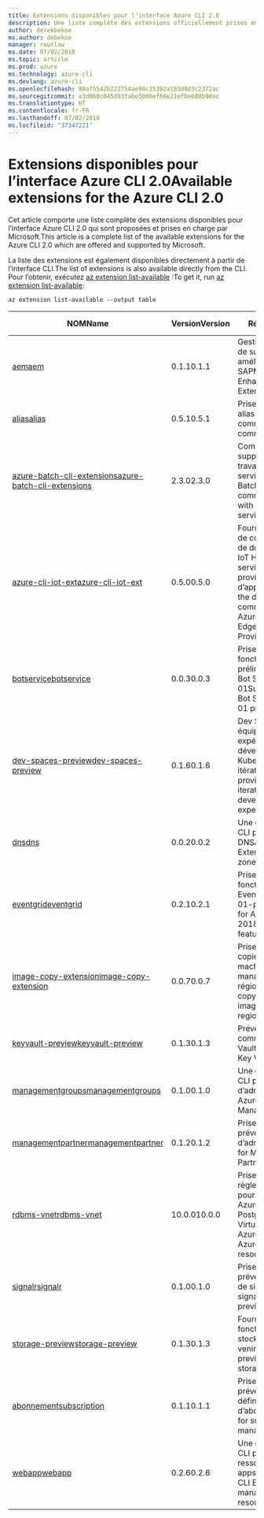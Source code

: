 ```yaml
---
title: Extensions disponibles pour l’interface Azure CLI 2.0
description: Une liste complète des extensions officiellement prises en charge pour l’interface Azure CLI 2.0
author: derekbekoe
ms.author: debekoe
manager: routlaw
ms.date: 07/02/2018
ms.topic: article
ms.prod: azure
ms.technology: azure-cli
ms.devlang: azure-cli
ms.openlocfilehash: 80af5542b222754ae94c35392a183d8d3c2372ac
ms.sourcegitcommit: e3d060c045d93fabe5000ef66e21efbe680b9dac
ms.translationtype: HT
ms.contentlocale: fr-FR
ms.lasthandoff: 07/02/2018
ms.locfileid: "37347221"
---
```

# <a name="available-extensions-for-the-azure-cli-20"></a><span data-ttu-id="61f2b-103">Extensions disponibles pour l’interface Azure CLI 2.0</span><span class="sxs-lookup"><span data-stu-id="61f2b-103">Available extensions for the Azure CLI 2.0</span></span>

<span data-ttu-id="61f2b-104">Cet article comporte une liste complète des extensions disponibles pour l’interface Azure CLI 2.0 qui sont proposées et prises en charge par Microsoft.</span><span class="sxs-lookup"><span data-stu-id="61f2b-104">This article is a complete list of the available extensions for the Azure CLI 2.0 which are offered and supported by Microsoft.</span></span>

<span data-ttu-id="61f2b-105">La liste des extensions est également disponibles directement à partir de l’interface CLI.</span><span class="sxs-lookup"><span data-stu-id="61f2b-105">The list of extensions is also available directly from the CLI.</span></span> <span data-ttu-id="61f2b-106">Pour l’obtenir, exécutez [az extension list-available](/cli/azure/extension?view=azure-cli-latest#az-extension-list-available) :</span><span class="sxs-lookup"><span data-stu-id="61f2b-106">To get it, run [az extension list-available](/cli/azure/extension?view=azure-cli-latest#az-extension-list-available):</span></span>

```azurecli
az extension list-available --output table
```

| <span data-ttu-id="61f2b-107">NOM</span><span class="sxs-lookup"><span data-stu-id="61f2b-107">Name</span></span> | <span data-ttu-id="61f2b-108">Version</span><span class="sxs-lookup"><span data-stu-id="61f2b-108">Version</span></span> | <span data-ttu-id="61f2b-109">Résumé</span><span class="sxs-lookup"><span data-stu-id="61f2b-109">Summary</span></span> | <span data-ttu-id="61f2b-110">VERSION PRÉLIMINAIRE</span><span class="sxs-lookup"><span data-stu-id="61f2b-110">Preview</span></span> |
|------|---------|---------|---------|
| [<span data-ttu-id="61f2b-111">aem</span><span class="sxs-lookup"><span data-stu-id="61f2b-111">aem</span></span>](https://github.com/Azure/azure-cli-extensions) | <span data-ttu-id="61f2b-112">0.1.1</span><span class="sxs-lookup"><span data-stu-id="61f2b-112">0.1.1</span></span> | <span data-ttu-id="61f2b-113">Gestion des extensions de surveillance Azure améliorée pour SAP</span><span class="sxs-lookup"><span data-stu-id="61f2b-113">Manage Azure Enhanced Monitoring Extensions for SAP</span></span> |  |
| [<span data-ttu-id="61f2b-114">alias</span><span class="sxs-lookup"><span data-stu-id="61f2b-114">alias</span></span>](https://github.com/Azure/azure-cli-extensions) | <span data-ttu-id="61f2b-115">0.5.1</span><span class="sxs-lookup"><span data-stu-id="61f2b-115">0.5.1</span></span> | <span data-ttu-id="61f2b-116">Prise en charge des alias de commande</span><span class="sxs-lookup"><span data-stu-id="61f2b-116">Support for command aliases</span></span> | <span data-ttu-id="61f2b-117">OUI</span><span class="sxs-lookup"><span data-stu-id="61f2b-117">Yes</span></span> |
| [<span data-ttu-id="61f2b-118">azure-batch-cli-extensions</span><span class="sxs-lookup"><span data-stu-id="61f2b-118">azure-batch-cli-extensions</span></span>](https://github.com/Azure/azure-batch-cli-extensions) | <span data-ttu-id="61f2b-119">2.3.0</span><span class="sxs-lookup"><span data-stu-id="61f2b-119">2.3.0</span></span> | <span data-ttu-id="61f2b-120">Commandes supplémentaires pour travailler avec le service Azure Batch</span><span class="sxs-lookup"><span data-stu-id="61f2b-120">Additional commands for working with Azure Batch service</span></span> |  |
| [<span data-ttu-id="61f2b-121">azure-cli-iot-ext</span><span class="sxs-lookup"><span data-stu-id="61f2b-121">azure-cli-iot-ext</span></span>](https://github.com/azure/azure-iot-cli-extension) | <span data-ttu-id="61f2b-122">0.5.0</span><span class="sxs-lookup"><span data-stu-id="61f2b-122">0.5.0</span></span> | <span data-ttu-id="61f2b-123">Fourniture de la couche de commandes du plan de données pour Azure IoT Hub, IoT Edge et le service de provisionnement d’appareils IoT</span><span class="sxs-lookup"><span data-stu-id="61f2b-123">Provides the data plane command layer for Azure IoT Hub, IoT Edge and IoT Device Provisioning Service</span></span> |  |
| [<span data-ttu-id="61f2b-124">botservice</span><span class="sxs-lookup"><span data-stu-id="61f2b-124">botservice</span></span>](https://github.com/Azure/azure-cli-extensions) | <span data-ttu-id="61f2b-125">0.0.3</span><span class="sxs-lookup"><span data-stu-id="61f2b-125">0.0.3</span></span> | <span data-ttu-id="61f2b-126">Prise en charge des fonctionnalités préliminaires de Azure Bot Service 2017-12-01</span><span class="sxs-lookup"><span data-stu-id="61f2b-126">Support for Azure Bot Service 2017-12-01 preview features</span></span> | <span data-ttu-id="61f2b-127">OUI</span><span class="sxs-lookup"><span data-stu-id="61f2b-127">Yes</span></span> |
| [<span data-ttu-id="61f2b-128">dev-spaces-preview</span><span class="sxs-lookup"><span data-stu-id="61f2b-128">dev-spaces-preview</span></span>](https://github.com/Azure/azure-cli-extensions) | <span data-ttu-id="61f2b-129">0.1.6</span><span class="sxs-lookup"><span data-stu-id="61f2b-129">0.1.6</span></span> | <span data-ttu-id="61f2b-130">Dev Spaces offre aux équipes une expérience de développement Kubernetes rapide et itérative.</span><span class="sxs-lookup"><span data-stu-id="61f2b-130">Dev Spaces provides a rapid, iterative Kubernetes development experience for teams.</span></span> | <span data-ttu-id="61f2b-131">OUI</span><span class="sxs-lookup"><span data-stu-id="61f2b-131">Yes</span></span> |
| [<span data-ttu-id="61f2b-132">dns</span><span class="sxs-lookup"><span data-stu-id="61f2b-132">dns</span></span>](https://github.com/Azure/azure-cli-extensions) | <span data-ttu-id="61f2b-133">0.0.2</span><span class="sxs-lookup"><span data-stu-id="61f2b-133">0.0.2</span></span> | <span data-ttu-id="61f2b-134">Une extension Azure CLI pour les zones DNS</span><span class="sxs-lookup"><span data-stu-id="61f2b-134">An Azure CLI Extension for DNS zones</span></span> |  |
| [<span data-ttu-id="61f2b-135">eventgrid</span><span class="sxs-lookup"><span data-stu-id="61f2b-135">eventgrid</span></span>](https://github.com/Azure/azure-cli-extensions) | <span data-ttu-id="61f2b-136">0.2.1</span><span class="sxs-lookup"><span data-stu-id="61f2b-136">0.2.1</span></span> | <span data-ttu-id="61f2b-137">Prise en charge des fonctionnalités d’Azure EventGrid 2018-05-01-préversion</span><span class="sxs-lookup"><span data-stu-id="61f2b-137">Support for Azure EventGrid 2018-05-01-preview features</span></span> | <span data-ttu-id="61f2b-138">OUI</span><span class="sxs-lookup"><span data-stu-id="61f2b-138">Yes</span></span> |
| [<span data-ttu-id="61f2b-139">image-copy-extension</span><span class="sxs-lookup"><span data-stu-id="61f2b-139">image-copy-extension</span></span>](https://github.com/Azure/azure-cli-extensions) | <span data-ttu-id="61f2b-140">0.0.7</span><span class="sxs-lookup"><span data-stu-id="61f2b-140">0.0.7</span></span> | <span data-ttu-id="61f2b-141">Prise en charge de la copie d’images de machines virtuelles managées entre régions</span><span class="sxs-lookup"><span data-stu-id="61f2b-141">Support for copying managed vm images between regions</span></span> |  |
| [<span data-ttu-id="61f2b-142">keyvault-preview</span><span class="sxs-lookup"><span data-stu-id="61f2b-142">keyvault-preview</span></span>](https://github.com/Azure/azure-keyvault-cli-extension) | <span data-ttu-id="61f2b-143">0.1.3</span><span class="sxs-lookup"><span data-stu-id="61f2b-143">0.1.3</span></span> | <span data-ttu-id="61f2b-144">Préversion des commandes Azure Key Vault.</span><span class="sxs-lookup"><span data-stu-id="61f2b-144">Preview Azure Key Vault commands.</span></span> | <span data-ttu-id="61f2b-145">OUI</span><span class="sxs-lookup"><span data-stu-id="61f2b-145">Yes</span></span> |
| [<span data-ttu-id="61f2b-146">managementgroups</span><span class="sxs-lookup"><span data-stu-id="61f2b-146">managementgroups</span></span>](https://github.com/Azure/azure-cli-extensions) | <span data-ttu-id="61f2b-147">0.1.0</span><span class="sxs-lookup"><span data-stu-id="61f2b-147">0.1.0</span></span> | <span data-ttu-id="61f2b-148">Une extension Azure CLI pour les groupes d’administration</span><span class="sxs-lookup"><span data-stu-id="61f2b-148">An Azure CLI Extension for Management Groups</span></span> |  |
| [<span data-ttu-id="61f2b-149">managementpartner</span><span class="sxs-lookup"><span data-stu-id="61f2b-149">managementpartner</span></span>](https://github.com/Azure/azure-cli-extensions) | <span data-ttu-id="61f2b-150">0.1.2</span><span class="sxs-lookup"><span data-stu-id="61f2b-150">0.1.2</span></span> | <span data-ttu-id="61f2b-151">Prise en charge de la préversion des groupes d’administration</span><span class="sxs-lookup"><span data-stu-id="61f2b-151">Support for Management Partner preview</span></span> |  |
| [<span data-ttu-id="61f2b-152">rdbms-vnet</span><span class="sxs-lookup"><span data-stu-id="61f2b-152">rdbms-vnet</span></span>](https://github.com/Azure/azure-cli-extensions) | <span data-ttu-id="61f2b-153">10.0.0</span><span class="sxs-lookup"><span data-stu-id="61f2b-153">10.0.0</span></span> | <span data-ttu-id="61f2b-154">Prise en charge des règles de réseau virtuel pour les ressources Azure MySQL et Azure PostgreSQL</span><span class="sxs-lookup"><span data-stu-id="61f2b-154">Support for Virtual Network rules in Azure MySQL and Azure PostgreSQL resources</span></span> |  |
| [<span data-ttu-id="61f2b-155">signalr</span><span class="sxs-lookup"><span data-stu-id="61f2b-155">signalr</span></span>](https://github.com/Azure/azure-cli-extensions) | <span data-ttu-id="61f2b-156">0.1.0</span><span class="sxs-lookup"><span data-stu-id="61f2b-156">0.1.0</span></span> | <span data-ttu-id="61f2b-157">Prise en charge de la préversion de gestion de signalr.</span><span class="sxs-lookup"><span data-stu-id="61f2b-157">Support for signalr management preview.</span></span> | <span data-ttu-id="61f2b-158">OUI</span><span class="sxs-lookup"><span data-stu-id="61f2b-158">Yes</span></span> |
| [<span data-ttu-id="61f2b-159">storage-preview</span><span class="sxs-lookup"><span data-stu-id="61f2b-159">storage-preview</span></span>](https://github.com/Azure/azure-cli-extensions/tree/master/src/storage-preview) | <span data-ttu-id="61f2b-160">0.1.3</span><span class="sxs-lookup"><span data-stu-id="61f2b-160">0.1.3</span></span> | <span data-ttu-id="61f2b-161">Fournit un aperçu des fonctionnalités de stockage à venir.</span><span class="sxs-lookup"><span data-stu-id="61f2b-161">Provides a preview for upcoming storage features.</span></span> | <span data-ttu-id="61f2b-162">OUI</span><span class="sxs-lookup"><span data-stu-id="61f2b-162">Yes</span></span> |
| [<span data-ttu-id="61f2b-163">abonnement</span><span class="sxs-lookup"><span data-stu-id="61f2b-163">subscription</span></span>](https://github.com/Azure/azure-cli-extensions) | <span data-ttu-id="61f2b-164">0.1.1</span><span class="sxs-lookup"><span data-stu-id="61f2b-164">0.1.1</span></span> | <span data-ttu-id="61f2b-165">Prise en charge de la préversion des définitions d’abonnement.</span><span class="sxs-lookup"><span data-stu-id="61f2b-165">Support for subscription management preview.</span></span> |  |
| [<span data-ttu-id="61f2b-166">webapp</span><span class="sxs-lookup"><span data-stu-id="61f2b-166">webapp</span></span>](https://github.com/Azure/azure-cli-extensions) | <span data-ttu-id="61f2b-167">0.2.6</span><span class="sxs-lookup"><span data-stu-id="61f2b-167">0.2.6</span></span> | <span data-ttu-id="61f2b-168">Une extension Azure CLI pour gérer les ressources appservice</span><span class="sxs-lookup"><span data-stu-id="61f2b-168">An Azure CLI Extension to manage appservice resources</span></span> | <span data-ttu-id="61f2b-169">OUI</span><span class="sxs-lookup"><span data-stu-id="61f2b-169">Yes</span></span> |
